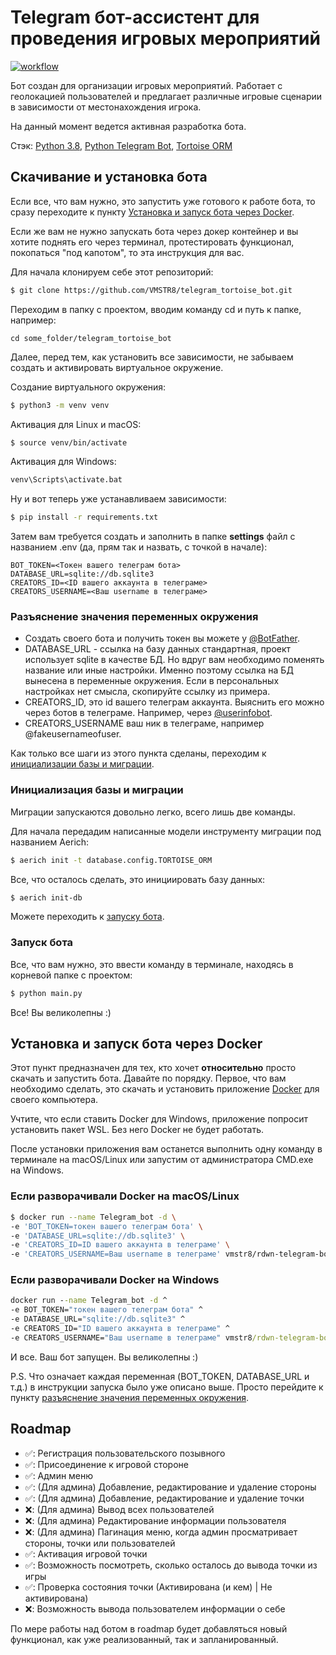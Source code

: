 # Telegram бот-ассистент для проведения игровых мероприятий
[![workflow](https://github.com/VMSTR8/telegram_tortoise_bot/actions/workflows/docker-image.yml/badge.svg)](https://github.com/VMSTR8/telegram_tortoise_bot/tree/main)

Бот создан для организации игровых мероприятий. Работает с геолокацией пользователей и предлагает различные игровые
сценарии в зависимости от местонахождения игрока.

На данный момент ведется активная разработка бота.

Стэк: [Python 3.8](https://www.python.org/), 
[Python Telegram Bot](https://github.com/python-telegram-bot/python-telegram-bot), 
[Tortoise ORM](https://tortoise-orm.readthedocs.io/en/latest/)

## Скачивание и установка бота
Если все, что вам нужно, это запустить уже готового к работе бота, то сразу переходите к пункту 
[Установка и запуск бота через Docker](#установка-и-запуск-бота-через-Docker).

Если же вам не нужно запускать бота через докер контейнер и вы хотите поднять его через терминал, протестировать
функционал, покопаться "под капотом", то эта инструкция для вас.

Для начала клонируем себе этот репозиторий:

```bash
$ git clone https://github.com/VMSTR8/telegram_tortoise_bot.git
```

Переходим в папку с проектом, вводим команду cd и путь к папке, например:
```console
cd some_folder/telegram_tortoise_bot
```

Далее, перед тем, как установить все зависимости, не забываем создать и активировать виртуальное окружение.

Создание виртуального окружения:

```bash
$ python3 -m venv venv
```

Активация для Linux и macOS:

```bash
$ source venv/bin/activate
```

Активация для Windows:

```cmd
venv\Scripts\activate.bat
```

Ну и вот теперь уже устанавливаем зависимости:

```bash
$ pip install -r requirements.txt
```

Затем вам требуется создать и заполнить в папке **settings** файл с названием .env (да, прям так и назвать, 
с точкой в начале):

```text
BOT_TOKEN=<Токен вашего телеграм бота>
DATABASE_URL=sqlite://db.sqlite3
CREATORS_ID=<ID вашего аккаунта в телеграме>
CREATORS_USERNAME=<Ваш username в телеграме>
```

### Разъяснение значения переменных окружения
* Создать своего бота и получить токен вы можете у [@BotFather](https://t.me/BotFather).
* DATABASE_URL - ссылка на базу данных стандартная, проект использует sqlite в качестве БД. Но вдруг вам необходимо 
поменять название или иные настройки. Именно поэтому ссылка на БД вынесена в переменные окружения. Если в персональных
настройках нет смысла, скопируйте ссылку из примера.
* CREATORS_ID, это id вашего телеграм аккаунта. Выяснить его можно через ботов в телеграме. Например, через
[@userinfobot](https://t.me/userinfobot).
* CREATORS_USERNAME ваш ник в телеграме, например @fakeusernameofuser.

Как только все шаги из этого пункта сделаны, переходим к 
[инициализации базы и миграции](#инициализация-базы-и-миграции).

### Инициализация базы и миграции
Миграции запускаются довольно легко, всего лишь две команды.

Для начала передадим написанные модели инструменту миграции под названием Aerich:

```bash
$ aerich init -t database.config.TORTOISE_ORM
```

Все, что осталось сделать, это инициировать базу данных:

```bash
$ aerich init-db
```

Можете переходить к [запуску бота](#запуск-бота).

### Запуск бота
Все, что вам нужно, это ввести команду в терминале, находясь в корневой папке с проектом:

```bash
$ python main.py
```

Все! Вы великолепны :)

## Установка и запуск бота через Docker
Этот пункт предназначен для тех, кто хочет **относительно** просто скачать и запустить бота.
Давайте по порядку. Первое, что вам необходимо сделать, это скачать и установить приложение [Docker](https://www.docker.com/get-started/)
для своего компьютера.

Учтите, что если ставить Docker для Windows, приложение попросит установить пакет WSL. Без него Docker не будет 
работать.

После установки приложения вам останется выполнить одну команду в терминале на macOS/Linux или запустим от
администратора CMD.exe на Windows.

### Если разворачивали Docker на macOS/Linux

```bash
$ docker run --name Telegram_bot -d \
-e 'BOT_TOKEN=токен вашего телеграм бота' \
-e 'DATABASE_URL=sqlite://db.sqlite3' \
-e 'CREATORS_ID=ID вашего аккаунта в телеграме' \
-e 'CREATORS_USERNAME=Ваш username в телеграме' vmstr8/rdwn-telegram-bot:1.2
```

### Если разворачивали Docker на Windows
```cmd
docker run --name Telegram_bot -d ^
-e BOT_TOKEN="токен вашего телеграм бота" ^
-e DATABASE_URL="sqlite://db.sqlite3" ^
-e CREATORS_ID="ID вашего аккаунта в телеграме" ^
-e CREATORS_USERNAME="Ваш username в телеграме" vmstr8/rdwn-telegram-bot:1.2
```

И все. Ваш бот запущен. Вы великолепны :)

P.S. Что означает каждая переменная (BOT_TOKEN, DATABASE_URL и т.д.) в инструкции запуска было уже описано выше.
Просто перейдите к пункту [разъяснение значения переменных окружения](#разъяснение-значения-переменных-окружения).

## Roadmap
- ✅: Регистрация пользовательского позывного
- ✅: Присоединение к игровой стороне
- ✅: Админ меню
- ✅: (Для админа) Добавление, редактирование и удаление стороны
- ✅: (Для админа) Добавление, редактирование и удаление точки
- ❌: (Для админа) Вывод всех пользователей
- ❌: (Для админа) Редактирование информации пользователя
- ❌: (Для админа) Пагинация меню, когда админ просматривает стороны, точки или пользователей
- ✅: Активация игровой точки
- ✅: Возможность посмотреть, сколько осталось до вывода точки из игры
- ✅: Проверка состояния точки (Активирована (и кем) | Не активирована)
- ❌: Возможность вывода пользователем информации о себе

По мере работы над ботом в roadmap будет добавляться новый функционал, как уже реализованный, так и запланированный.